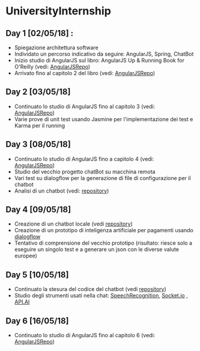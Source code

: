# UniversityInternship

## Day 1 [02/05/18] :
* Spiegazione architettura software
* Individato un percorso indicativo da seguire: AngularJS, Spring, ChatBot
* Inizio studio di AngularJS sul libro: AngularJS Up & Running Book for O'Reilly (vedi: [AngularJSRepo](https://github.com/Wabri/UniversityInternship/tree/master/AngularJs))
* Arrivato fino al capitolo 2 del libro (vedi: [AngularJSRepo](https://github.com/Wabri/UniversityInternship/tree/master/AngularJs))

## Day 2 [03/05/18]
* Continuato lo studio di AngularJS fino al capitolo 3 (vedi: [AngularJSRepo](https://github.com/Wabri/UniversityInternship/tree/master/AngularJs))
* Varie prove di unit test usando Jasmine per l'implementazione dei test e Karma per il running

## Day 3 [08/05/18]
* Continuato lo studio di AngularJS fino a capitolo 4 (vedi: [AngularJSRepo](https://github.com/Wabri/UniversityInternship/tree/master/AngularJs))
* Studio del vecchio progetto chatBot su macchina remota
* Vari test su dialogflow per la generazione di file di configurazione per il chatbot
* Analisi di un chatbot (vedi: [repository](https://github.com/girliemac/web-speech-ai))

## Day 4 [09/05/18]
* Creazione di un chatbot locale (vedi [repository](https://github.com/Wabri/BVChatBot)) 
* Creazione di un prototipo di inteligenza artificiale per pagamenti usando [dialogflow](https://dialogflow.com)
* Tentativo di comprensione del vecchio prototipo (risultato: riesce solo a eseguire un singolo test e a generare un json con le diverse valute europee)

## Day 5 [10/05/18]
* Continuato la stesura del codice del chatbot (vedi [repository](https://github.com/Wabri/BVChatBot))
* Studio degli strumenti usati nella chat: [SpeechRecognition](https://developer.mozilla.org/en-US/docs/Web/API/SpeechRecognition), [Socket.io](https://socket.io/) , [API.AI](https://github.com/dialogflow/dialogflow-nodejs-client-v2)

## Day 6 [16/05/18]
* Continuato lo studio di AngularJS fino al capitolo 6 (vedi: [AngularJSRepo](https://github.com/Wabri/UniversityInternship/tree/master/AngularJs)) 
